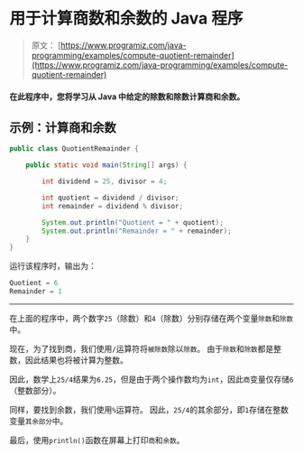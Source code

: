 # 用于计算商数和余数的 Java 程序

> 原文： [https://www.programiz.com/java-programming/examples/compute-quotient-remainder](https://www.programiz.com/java-programming/examples/compute-quotient-remainder)

#### 在此程序中，您将学习从 Java 中给定的除数和除数计算商和余数。

## 示例：计算商和余数

```java
public class QuotientRemainder {

    public static void main(String[] args) {

        int dividend = 25, divisor = 4;

        int quotient = dividend / divisor;
        int remainder = dividend % divisor;

        System.out.println("Quotient = " + quotient);
        System.out.println("Remainder = " + remainder);
    }
}
```

运行该程序时，输出为：

```java
Quotient = 6
Remainder = 1
```

* * *

在上面的程序中，两个数字`25`（除数）和`4`（除数）分别存储在两个变量`除数`和`除数`中。

现在，为了找到商，我们使用`/`运算符将`被除数`除以`除数`。 由于`除数`和`除数`都是整数，因此结果也将被计算为整数。

因此，数学上`25/4`结果为`6.25`，但是由于两个操作数均为`int`，因此`商`变量仅存储`6`（整数部分）。

同样，要找到余数，我们使用`%`运算符。 因此，`25/4`的其余部分，即`1`存储在整数变量`其余部分`中。

最后，使用`println()`函数在屏幕上打印`商`和`余数`。